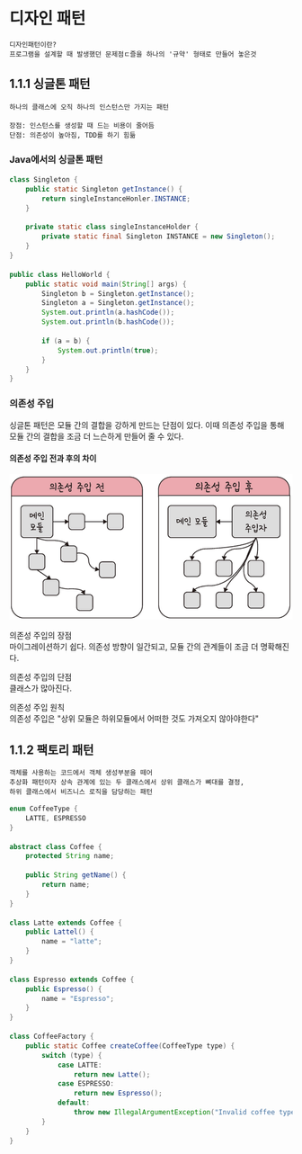 # 디자인 패턴
~~~
디자인패턴이란?
프로그램을 설계할 때 발생했던 문제점ㄷ즐을 하나의 '규약' 형태로 만들어 놓은것
~~~

## 1.1.1 싱글톤 패턴
~~~
하나의 클래스에 오직 하나의 인스턴스만 가지는 패턴

장점: 인스턴스를 생성할 때 드는 비용이 줄어듬
단점: 의존성이 높아짐, TDD를 하기 힘듦
~~~
### Java에서의 싱글톤 패턴
```java
class Singleton {
    public static Singleton getInstance() {
        return singleInstanceHonler.INSTANCE;
    }

    private static class singleInstanceHolder {
        private static final Singleton INSTANCE = new Singleton();
    }
}

public class HelloWorld {
    public static void main(String[] args) {
        Singleton b = Singleton.getInstance();
        Singleton a = Singleton.getInstance();
        System.out.println(a.hashCode());
        System.out.println(b.hashCode());
        
        if (a = b) {
            System.out.println(true);
        }
    }
}
```

### 의존성 주입
싱글톤 패턴은 모듈 간의 결합을 강하게 만드는 단점이 있다.
이때 의존성 주입을 통해 모듈 간의 결합을 조금 더 느슨하게 만들어 줄 수 있다.

#### 의존성 주입 전과 후의 차이
![의존성주입](https://raw.githubusercontent.com/LegendStudy/CS-Study/master/임준형/image/의존성주입.png)

의존성 주입의 장점
<br>
마이그레이션하기 쉽다. 의존성 방향이 일간되고, 모듈 간의 관계들이 조금 더 명확해진다.
<br>

의존성 주입의 단점
<br>
클래스가 많아진다.
<br>

의존성 주입 원칙
<br>
의존성 주입은 "상위 모듈은 하위모듈에서 어떠한 것도 가져오지 않아야한다"


## 1.1.2 팩토리 패턴
~~~
객체를 사용하는 코드에서 객체 생성부분을 떼어 
추상화 패턴이자 상속 관계에 있는 두 클래스에서 상위 클래스가 뼈대를 결정, 
하위 클래스에서 비즈니스 로직을 담당하는 패턴
~~~

```java
enum CoffeeType {
    LATTE, ESPRESSO
}

abstract class Coffee {
    protected String name;

    public String getName() {
        return name;
    }
}

class Latte extends Coffee {
    public Lattel() {
        name = "latte";
    }
}

class Espresso extends Coffee {
    public Espresso() {
        name = "Espresso";
    }
}

class CoffeeFactory {
    public static Coffee createCoffee(CoffeeType type) {
        switch (type) {
            case LATTE:
                return new Latte();
            case ESPRESSO:
                return new Espresso();
            default:
                throw new IllegalArgumentException("Invalid coffee type: " + type);
        }
    }
}
```

